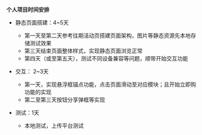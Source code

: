 **个人项目时间安排**

- 静态页面搭建：4~5天

  - 第一天至第二天参考往期活动页搭建页面架构，图片等静态资源先本地存储测试效果
  - 第三天结束页面整体样式，实现静态页面浏览正常
  - 第四天（或至第五天），测试不同设备兼容等问题，顺带开始交互功能
- 交互： 2~3天
  - 第一天，实现悬浮框锚点功能，点击页面滑动至对应模块；且开始立即购功能的实现
  - 第二至第三天按钮分享弹框等实现
- 测试：1天
  - 本地测试，上传平台测试

